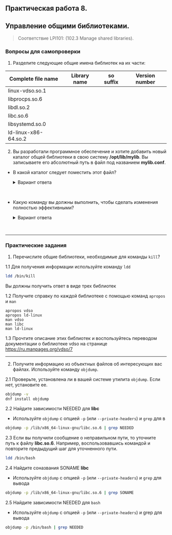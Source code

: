 ## Практическая работа 8. 
## Управление общими библиотеками.

> Соответствие LPI101: (102.3 Manage shared libraries).

### Вопросы для самопроверки

1. Разделите следующие общие имена библиотек на их части:

| **Complete file name** | **Library name** | **so suffix** | **Version number** |
|------------------------|------------------|---------------|--------------------|
| linux-vdso.so.1        |                  |               |                    |
| libprocps.so.6         |                  |               |                    |
| libdl.so.2             |                  |               |                    |
| libc.so.6              |                  |               |                    |
| libsystemd.so.0        |                  |               |                    |
| ld-linux-x86-64.so.2   |                  |               |                    |

2. Вы разработали программное обеспечение и хотите добавить новый каталог общей библиотеки в свою систему **/opt/lib/mylib**. Вы записываете его абсолютный путь в файл под названием **mylib.conf**.
- В какой каталог следует поместить этот файл? 

    <details>
    <summary>Вариант ответа</summary>

    **/etc/ld.so.conf.d**
    
    </details>
<br> 

- Какую команду вы должны выполнить, чтобы сделать изменения полностью эффективными? 

    <details>
    <summary>Вариант ответа</summary>

    `ldconfig`
    
    </details>
<br> 


---
### Практические задания

1. Перечислите общие библиотеки, необходимые для команды `kill`?

1.1 Для получения информации используйте команду `ldd`
```sh
ldd /bin/kill
```
Вы должны получить ответ в виде трех библиотек

1.2 Получите справку по каждой библиотеке с помощью команд `apropos` и `man`
```
apropos vdso
apropos ld-linux
man vdso
man libc
man ld-linux
```
1.3 Прочтите описание этих библиотек и воспользуйтесь переводом документации о библиотеке vdso на странице https://ru.manpages.org/vdso/7

---
2. Получите информацию из объектных файлов об интересующих вас файлах. Используйте команду `objdump`.

2.1 Проверьте, установлена ли в вашей системе утилита `objdump`. Если нет, установите ее.
```sh
objdump -v
dnf install objdump
```
2.2 Найдите зависимости NEEDED для **libc**
- Используйте `objdump` с опцией `-p` (или `--private-headers`) и `grep` для в
```sh
objdump -p /lib/x86_64-linux-gnu/libc.so.6 | grep NEEDED
```
2.3 Если вы получили сообщение о неправильном пути, то уточните путь к файлу **libc.so.6**. Например, воспользовавшись командой и повторите предыдущий шаг для уточненного пути.
```sh
ldd /bin/bash
```

2.4 Найдите соназвания SONAME **libc**
- Используйте `objdump` с опцией `-p` (или `--private-headers`) и `grep` для вывода 
```sh
objdump -p /lib/x86_64-linux-gnu/libc.so.6 | grep SONAME
```

2.5 Найдите зависимости NEEDED для `bash`
- Используйте `objdump` с опцией `-p` (или `--private-headers`) и grep для вывода
```sh
objdump -p /bin/bash | grep NEEDED
```